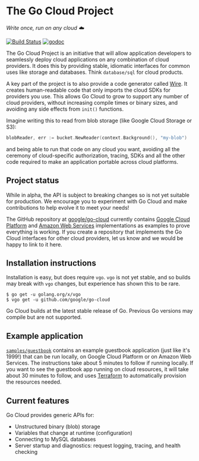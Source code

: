 # The Go Cloud Project
_Write once, run on any cloud ☁️_

[![Build Status](https://travis-ci.com/google/go-cloud.svg?branch=master)][travis]
[![godoc](https://godoc.org/github.com/google/go-cloud?status.svg)][godoc]

The Go Cloud Project is an initiative that will allow application developers to seamlessly deploy cloud applications on any combination of cloud providers. It does this by providing stable, idiomatic interfaces for common uses like storage and databases. Think `database/sql` for cloud products.

A key part of the project is to also provide a code generator called [Wire](https://github.com/google/go-cloud/blob/master/wire/README.md). It creates human-readable code that only imports the cloud SDKs for providers you use. This allows Go Cloud to grow to support any number of cloud providers, without increasing compile times or binary sizes, and avoiding any side effects from `init()` functions.

Imagine writing this to read from blob storage (like Google Cloud Storage or S3):

```go
blobReader, err := bucket.NewReader(context.Background(), "my-blob")
```

and being able to run that code on any cloud you want, avoiding all the ceremony of cloud-specific authorization, tracing, SDKs and all the other code required to make an application portable across cloud platforms.
	
## Project status
While in alpha, the API is subject to breaking changes so is not yet suitable for production. We encourage you to experiment with Go Cloud and make contributions to help evolve it to meet your needs!

[travis]: https://travis-ci.com/google/go-cloud
[godoc]: http://godoc.org/github.com/google/go-cloud

The GitHub repository at [google/go-cloud](https://github.com/google/go-cloud) currently contains [Google Cloud Platform](http://cloud.google.com) and [Amazon Web Services](http://aws.amazon.com) implementations as examples to prove everything is working. If you create a repository that implements the Go Cloud interfaces for other cloud providers, let us know and we would be happy to link to it here.

## Installation instructions
Installation is easy, but does require `vgo`. `vgo` is not yet stable, and so builds may break with `vgo` changes, but experience has shown this to be rare.

```shell
$ go get -u golang.org/x/vgo
$ vgo get -u github.com/google/go-cloud
```
Go Cloud builds at the latest stable release of Go. Previous Go versions may compile but are not supported.

## Example application
[`samples/guestbook`](https://github.com/google/go-cloud/tree/master/samples/guestbook) contains an example guestbook application (just like it's 1999!) that can be run locally, on Google Cloud Platform or on Amazon Web Services. The instructions take about 5 minutes to follow if running locally. If you want to see the guestbook app running on cloud resources, it will take about 30 minutes to follow, and uses [Terraform](http://terraform.io) to automatically provision the resources needed.

## Current features

Go Cloud provides generic APIs for:
-   Unstructured binary (blob) storage
-   Variables that change at runtime (configuration)
-   Connecting to MySQL databases
-   Server startup and diagnostics: request logging, tracing, and health
    checking
